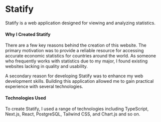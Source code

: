 # Statify

Statify is a web application designed for viewing and analyzing statistics.

#### Why I Created Statify
There are a few key reasons behind the creation of this website. The primary motivation was to provide a reliable resource for accessing accurate economic statistics for countries around the world. As someone who frequently works with statistics due to my major, I found existing websites lacking in quality and usability.

A secondary reason for developing Statify was to enhance my web development skills. Building this application allowed me to gain practical experience with several technologies.

#### Technologies Used
To create Statify, I used a range of technologies including TypeScript, Next.js, React, PostgreSQL, Tailwind CSS, and Chart.js and so on.
